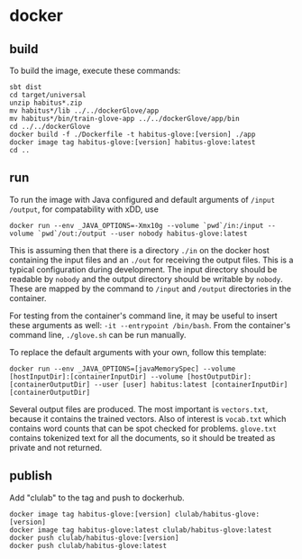 # docker

## build

To build the image, execute these commands:

```shell
sbt dist
cd target/universal
unzip habitus*.zip
mv habitus*/lib ../../dockerGlove/app
mv habitus*/bin/train-glove-app ../../dockerGlove/app/bin
cd ../../dockerGlove
docker build -f ./Dockerfile -t habitus-glove:[version] ./app
docker image tag habitus-glove:[version] habitus-glove:latest
cd ..
```

## run

To run the image with Java configured and default arguments of `/input /output`, for compatability with xDD, use

```shell
docker run --env _JAVA_OPTIONS=-Xmx10g --volume `pwd`/in:/input --volume `pwd`/out:/output --user nobody habitus-glove:latest
```

This is assuming then that there is a directory `./in` on the docker host containing the input files and an `./out` for receiving the output files.  This is a typical configuration during development.  The input directory should be readable by `nobody` and the output directory should be writable by `nobody`.  These are mapped by the command to `/input` and `/output` directories in the container.


For testing from the container's command line, it may be useful to insert these arguments as well: `-it --entrypoint /bin/bash`.  From the container's command line, `./glove.sh` can be run manually.

To replace the default arguments with your own, follow this template:

```shell
docker run --env _JAVA_OPTIONS=[javaMemorySpec] --volume [hostInputDir]:[containerInputDir] --volume [hostOutputDir]:[containerOutputDir] --user [user] habitus:latest [containerInputDir] [containerOutputDir]
```

Several output files are produced.  The most important is `vectors.txt`, because it contains the trained vectors.  Also of interest is `vocab.txt` which contains word counts that can be spot checked for problems.  `glove.txt` contains tokenized text for all the documents, so it should be treated as private and not returned.



## publish

Add "clulab" to the tag and push to dockerhub.

```shell
docker image tag habitus-glove:[version] clulab/habitus-glove:[version]
docker image tag habitus-glove:latest clulab/habitus-glove:latest
docker push clulab/habitus-glove:[version]
docker push clulab/habitus-glove:latest
```
